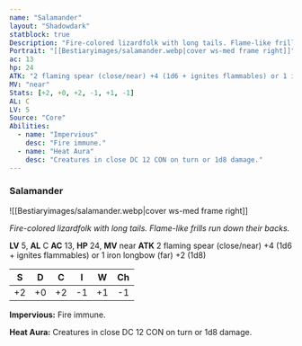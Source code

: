 ```yaml
---
name: "Salamander"
layout: "Shadowdark"
statblock: true
Description: "Fire-colored lizardfolk with long tails. Flame-like frills run down their backs."
Portrait: "[[Bestiaryimages/salamander.webp|cover ws-med frame right]]"
ac: 13
hp: 24
ATK: "2 flaming spear (close/near) +4 (1d6 + ignites flammables) or 1 iron longbow (far) +2 (1d8)"
MV: "near"
Stats: [+2, +0, +2, -1, +1, -1]
AL: C
LV: 5
Source: "Core"
Abilities:
  - name: "Impervious"
    desc: "Fire immune."
  - name: "Heat Aura"
    desc: "Creatures in close DC 12 CON on turn or 1d8 damage."
---
```


### Salamander

![[Bestiaryimages/salamander.webp|cover ws-med frame right]]

_Fire-colored lizardfolk with long tails. Flame-like frills run down their backs._

**LV** 5, **AL** C
**AC** 13, **HP** 24, **MV** near
**ATK** 2 flaming spear (close/near) +4 (1d6 + ignites flammables) or 1 iron longbow (far) +2 (1d8)

|  S  |  D  |  C  |  I  |  W  |  Ch  |
|:---:|:---:|:---:|:---:|:---:|:----:|
| +2 | +0 | +2 | -1 | +1 | -1 |

**Impervious:** Fire immune.

**Heat Aura:** Creatures in close DC 12 CON on turn or 1d8 damage.

